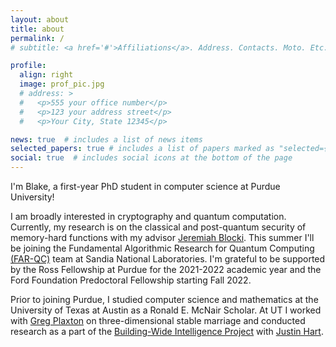 ```yaml
---
layout: about
title: about
permalink: /
# subtitle: <a href='#'>Affiliations</a>. Address. Contacts. Moto. Etc.

profile:
  align: right
  image: prof_pic.jpg
  # address: >
  #   <p>555 your office number</p>
  #   <p>123 your address street</p>
  #   <p>Your City, State 12345</p>

news: true  # includes a list of news items
selected_papers: true # includes a list of papers marked as "selected={true}"
social: true  # includes social icons at the bottom of the page
---
```



  
I'm Blake, a first-year PhD student in computer science at Purdue University!

I am broadly interested in cryptography and quantum computation. Currently, my research is on the classical and post-quantum security of memory-hard functions with my advisor [Jeremiah Blocki](https://www.cs.purdue.edu/homes/jblocki/). This summer I'll be joining the Fundamental Algorithmic Research for Quantum Computing <a target="_blank" href="https://www.sandia.gov/quantum/quantum-information-sciences/projects/fundamental-algorithmic-research-for-quantum-computing/">(FAR-QC)</a> team at Sandia National Laboratories. I'm grateful to be supported by the Ross Fellowship at Purdue for the 2021-2022 academic year and the Ford Foundation Predoctoral Fellowship starting Fall 2022.

Prior to joining Purdue, I studied computer science and mathematics at the University of Texas at Austin as a Ronald E. McNair Scholar. At UT I worked with <a target="_blank" href="https://www.cs.utexas.edu/users/plaxton/index.html">Greg Plaxton</a> on three-dimensional stable marriage and conducted research as a part of the <a target="_blank" href="https://www.cs.utexas.edu/~larg/bwi_web/">Building-Wide Intelligence Project</a> with <a target="_blank" href="http://justinhart.net/">Justin Hart</a>.